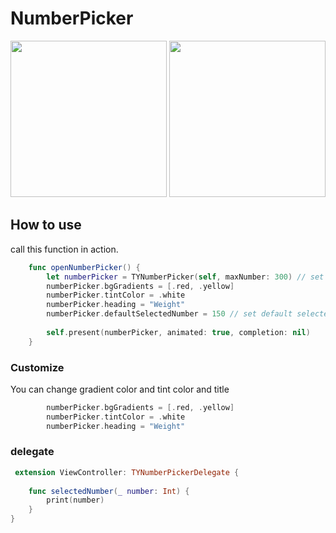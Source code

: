 #  NumberPicker

<img src="ScreenShot/numberPicker1.gif" width="250"> <img src="ScreenShot/numberPicker2.gif" width="250">

How to use 
---------
call this function in action.
```swift
    func openNumberPicker() {
        let numberPicker = TYNumberPicker(self, maxNumber: 300) // set max number 
        numberPicker.bgGradients = [.red, .yellow]
        numberPicker.tintColor = .white
        numberPicker.heading = "Weight"
        numberPicker.defaultSelectedNumber = 150 // set default selected number
        
        self.present(numberPicker, animated: true, completion: nil)
    }
```
### Customize 
You can change gradient color and tint color and title 
```swift
        numberPicker.bgGradients = [.red, .yellow]
        numberPicker.tintColor = .white
        numberPicker.heading = "Weight"
```
### delegate 
```swift
 extension ViewController: TYNumberPickerDelegate {
    
    func selectedNumber(_ number: Int) {
        print(number)
    }
}
```
